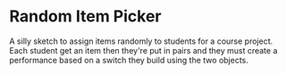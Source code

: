 # Random Item Picker

A silly sketch to assign items randomly to students for a course project. Each student get an item then they're put in pairs and they must create a performance based on a switch they build using the two objects.
